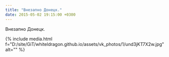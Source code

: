```yaml
---
title: "Внезапно Донецк."
date: 2015-05-02 19:15:00 +0300
---
```


Внезапно Донецк.

{% include media.html f="D:/site/GiT/whiteldragon.github.io/assets/vk_photos/1/und3jKT7X2w.jpg" alt="" %}

